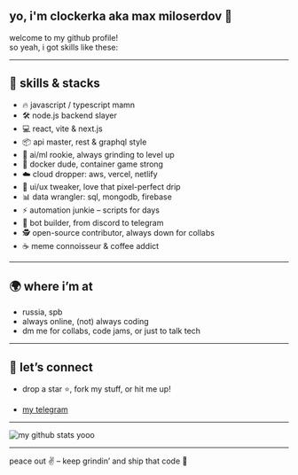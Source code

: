 ## yo, i'm clockerka aka max miloserdov 👋

welcome to my github profile!  
so yeah, i got skills like these:

---

## 🚀 skills & stacks

- 🔥 javascript / typescript mamn
- 🛠️ node.js backend slayer
- 💻 react, vite & next.js
- 📦 api master, rest & graphql style
- 🧠 ai/ml rookie, always grinding to level up
- 🐳 docker dude, container game strong
- ☁️ cloud dropper: aws, vercel, netlify
- 🎨 ui/ux tweaker, love that pixel-perfect drip
- 📊 data wrangler: sql, mongodb, firebase
- ⚡ automation junkie – scripts for days
- 🤖 bot builder, from discord to telegram
- 🕵️ open-source contributor, always down for collabs
- ☕ meme connoisseur & coffee addict

---

## 🌍 where i’m at

- russia, spb
- always online, (not) always coding
- dm me for collabs, code jams, or just to talk tech

---

## 🧩 let’s connect

- drop a star ⭐, fork my stuff, or hit me up!
<!-- [my x(formerly twitter)](https://x.com/sloykassvishney) | [my discord](https://discord.com/users/1316072183545724951) | [my telegram](https://t.me/clockerka) | my imstagram and threads is banned rn((( -->
- [my telegram](https://t.me/clockerka)
  
---


![my github stats yooo](https://github-readme-stats.vercel.app/api?username=clockerka&show_icons=true&theme=default)

---

peace out ✌️ – keep grindin’ and ship that code 🚀
